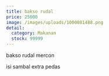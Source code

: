 ```yaml
---
title: bakso rudal
price: 25000
image: /images/uploads/1000081488.png
detail:
  category: Makanan
  stock: 99999
---
```

bakso rudal mercon

isi sambal extra pedas
